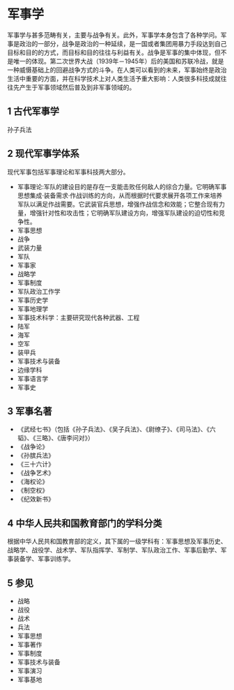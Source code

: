 # 军事学



军事学与甚多范畴有关，主要与战争有关。此外，军事学本身包含了各种学问。军事是政治的一部分，战争是政治的一种延续，是一国或者集团用暴力手段达到自己目标和目的的方式，而目标和目的往往与利益有关。战争是军事的集中体现，但不是唯一的体现。第二次世界大战（1939年－1945年）后的美国和苏联冷战，就是一种威慑基础上的回避战争方式的斗争。在人类可以看到的未来，军事始终是政治生活中重要的方面，并在科学技术上对人类生活予重大影响：人类很多科技成就往往先产生于军事领域然后普及到非军事领域的。



## 1 古代军事学

孙子兵法



## 2 现代军事学体系

现代军事包括军事理论和军事科技两大部分。

* 军事理论:军队的建设目的是存在一支能击败任何敌人的综合力量。它明确军事思想集成·装备需求·作战训练的方向，从而根据时代要求展开各项工作来培养军队以满足作战需要。它武装官兵思想，增强作战信念和效能；它整合现有力量，增强针对性和攻击性；它明确军队建设方向，增强军队建设的迫切性和竞争性。
 * 军事思想
 * 战争
 * 武装力量
 * 军队
 * 军事家
 * 战略学
 * 军事制度
 * 军队政治工作学
 * 军事历史学
 * 军事地理学
* 军事技术科学：主要研究现代各种武器、工程
 * 陆军
 * 海军
 * 空军
 * 装甲兵
 * 军事技术与装备
* 边缘学科
 * 军事语言学
 * 军事史



## 3 军事名著

* 《武经七书》（包括《孙子兵法》、《吴子兵法》、《尉缭子》、《司马法》、《六韬》、《三略》、《唐李问对》）
* 《战争论》
* 《孙膑兵法》
* 《三十六计》
* 《战争艺术》
* 《海权论》
* 《制空权》
* 《纪效新书》



## 4 中华人民共和国教育部门的学科分类

根据中华人民共和国教育部的定义，其下属的一级学科有：军事思想及军事历史、战略学、战役学、战术学、军队指挥学、军制学、军队政治工作、军事后勤学、军事装备学、军事训练学。



## 5 参见

* 战略
* 战役
* 战术
* 兵法
* 军事思想
* 军事著作
* 军事制度
* 军事技术与装备
* 军事演习
* 军事基地




